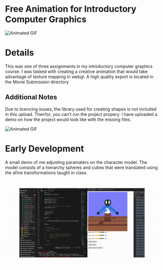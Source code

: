 # Free Animation for Introductory Computer Graphics
![Animated GIF](Movie%20Submission/dan_voicu_movie.gif)

# Details
This was one of three assignments in my introductory computer graphics course. I was tasked with creating a creative animation that would take advantage of texture mapping in webgl. A high quality export is located in the Movie Submission directory

## Additional Notes
Due to licencing issues, the library used for creating shapes is not included in this upload. Theirfor, you can't run the project propery. I have uploaded a demo on how the project would look like with the missing files.

![Animated GIF](Movie%20Submission/working_code.gif)

# Early Development
A small demo of me adjusting paramaters on the character model. 
The model consists of a hierarchy spheres and cubes that were translated using the afine transformations taught in class.

![Animated GIF](Movie%20Submission/happy.gif)
